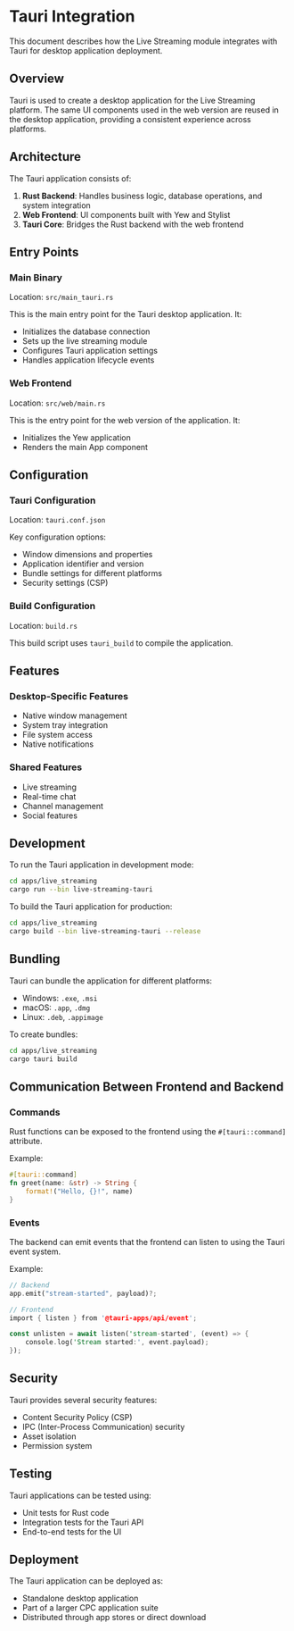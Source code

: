 # Tauri Integration

This document describes how the Live Streaming module integrates with Tauri for desktop application deployment.

## Overview

Tauri is used to create a desktop application for the Live Streaming platform. The same UI components used in the web version are reused in the desktop application, providing a consistent experience across platforms.

## Architecture

The Tauri application consists of:

1. **Rust Backend**: Handles business logic, database operations, and system integration
2. **Web Frontend**: UI components built with Yew and Stylist
3. **Tauri Core**: Bridges the Rust backend with the web frontend

## Entry Points

### Main Binary

Location: `src/main_tauri.rs`

This is the main entry point for the Tauri desktop application. It:

- Initializes the database connection
- Sets up the live streaming module
- Configures Tauri application settings
- Handles application lifecycle events

### Web Frontend

Location: `src/web/main.rs`

This is the entry point for the web version of the application. It:

- Initializes the Yew application
- Renders the main App component

## Configuration

### Tauri Configuration

Location: `tauri.conf.json`

Key configuration options:

- Window dimensions and properties
- Application identifier and version
- Bundle settings for different platforms
- Security settings (CSP)

### Build Configuration

Location: `build.rs`

This build script uses `tauri_build` to compile the application.

## Features

### Desktop-Specific Features

- Native window management
- System tray integration
- File system access
- Native notifications

### Shared Features

- Live streaming
- Real-time chat
- Channel management
- Social features

## Development

To run the Tauri application in development mode:

```bash
cd apps/live_streaming
cargo run --bin live-streaming-tauri
```

To build the Tauri application for production:

```bash
cd apps/live_streaming
cargo build --bin live-streaming-tauri --release
```

## Bundling

Tauri can bundle the application for different platforms:

- Windows: `.exe`, `.msi`
- macOS: `.app`, `.dmg`
- Linux: `.deb`, `.appimage`

To create bundles:

```bash
cd apps/live_streaming
cargo tauri build
```

## Communication Between Frontend and Backend

### Commands

Rust functions can be exposed to the frontend using the `#[tauri::command]` attribute.

Example:
```rust
#[tauri::command]
fn greet(name: &str) -> String {
    format!("Hello, {}!", name)
}
```

### Events

The backend can emit events that the frontend can listen to using the Tauri event system.

Example:
```rust
// Backend
app.emit("stream-started", payload)?;

// Frontend
import { listen } from '@tauri-apps/api/event';

const unlisten = await listen('stream-started', (event) => {
    console.log('Stream started:', event.payload);
});
```

## Security

Tauri provides several security features:

- Content Security Policy (CSP)
- IPC (Inter-Process Communication) security
- Asset isolation
- Permission system

## Testing

Tauri applications can be tested using:

- Unit tests for Rust code
- Integration tests for the Tauri API
- End-to-end tests for the UI

## Deployment

The Tauri application can be deployed as:

- Standalone desktop application
- Part of a larger CPC application suite
- Distributed through app stores or direct download
